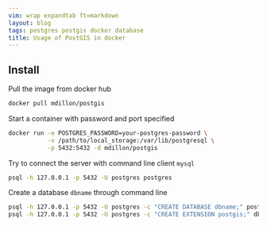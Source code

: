 ```yaml
---
vim: wrap expandtab ft=markdown
layout: blog
tags: postgres postgis docker database
title: Usage of PostGIS in docker
---
```


## Install

Pull the image from docker hub
```bash
docker pull mdillon/postgis
```

Start a container with password and port specified
```bash
docker run -e POSTGRES_PASSWORD=your-postgres-password \
		   -v /path/to/local_storage:/var/lib/postgresql \
		   -p 5432:5432 -d mdillon/postgis
```

Try to connect the server with command line client `mysql`
```bash
psql -h 127.0.0.1 -p 5432 -U postgres postgres
```

Create a database `dbname` through command line
```bash
psql -h 127.0.0.1 -p 5432 -U postgres -c "CREATE DATABASE dbname;" postgres
psql -h 127.0.0.1 -p 5432 -U postgres -c "CREATE EXTENSION postgis;" dbname
```


